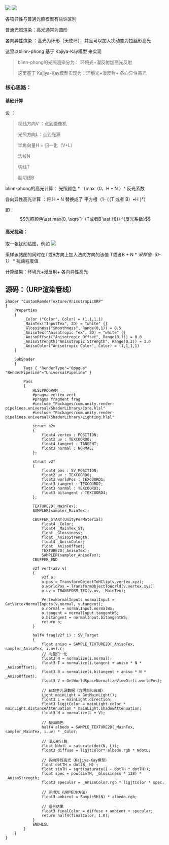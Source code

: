 ![](Pasted%20image%2020250328000115.png)
![](Pasted%20image%2020250328000125.png)

各项异性与普通光照模型有些许区别

普通光照渲染：高光通常为圆形

各向异性渲染 ：高光为环形（天使环），并且可以加入扰动变为拉丝形高光

这里以blinn-phong 基于 Kajiya-Kay模型 来实现

> blinn-phong的光照渲染分为： 环境光+漫反射加高光反射
> 
> 这里基于 Kajiya-Kay模型实现为：环境光+漫反射+ 各向异性高光

  

### 核心思路：

  

#### 基础计算

设 ：

> 视线方向V ：点到摄像机
> 
> 光照方向L：点到光源
> 
> 半角向量H = 归一化（V+L）
> 
> 法线N
> 
> 切线T
> 
> 副切线B

  

blinn-phong的高光计算： 光照颜色 * （max（0，H • N ）^ 反光系数

  

各向异性高光计算 ：将 H • N 替换成了 平方根（1- {（T 或者 B）•H }²）

  

即：$$光照颜色\ast max(0, \sqrt{1- (T或者B \ast H)}) ^{反光系数}$$

  

#### 高光扰动：

取一张扰动贴图，例如
![](Pasted%20image%2020250328000136.png)

采样该帖图的同时在T或B方向上加入法向方向的该值 T或者B + N * _采样值（0-1）_ * 扰动程度值

  

计算结果：环境光+漫反射+ 各向异性高光

  

## 源码：（URP渲染管线）

```
Shader "CustomRenderTexture/AnisotropicURP"
{
    Properties
    {
        _Color ("Color", Color) = (1,1,1,1)
        _MainTex("InputTex", 2D) = "white" {}
        _Glossiness("Smoothness", Range(0,1)) = 0.5
        _AnisoTex("Anisotropic Tex", 2D) = "white" {}
        _AnisoOffset("Anisotropic Offset", Range(0,1)) = 0.0
        _AnisoStrength("Anisotropic Strength", Range(0,2)) = 1.0
        _AnisoColor("Anisotropic Color", Color) = (1,1,1,1)
    }

    SubShader
    {
        Tags { "RenderType"="Opaque" "RenderPipeline"="UniversalPipeline" }

        Pass
        {
            HLSLPROGRAM
            #pragma vertex vert
            #pragma fragment frag
            #include "Packages/com.unity.render-pipelines.universal/ShaderLibrary/Core.hlsl"
            #include "Packages/com.unity.render-pipelines.universal/ShaderLibrary/Lighting.hlsl"

            struct a2v
            {
                float4 vertex : POSITION;
                float2 uv : TEXCOORD0;
                float4 tangent : TANGENT;
                float3 normal : NORMAL;
            };

            struct v2f
            {
                float4 pos : SV_POSITION;
                float2 uv : TEXCOORD0;
                float3 worldPos : TEXCOORD1;
                float3 tangent : TEXCOORD2;
                float3 normal : TEXCOORD3;
                float3 bitangent : TEXCOORD4;
            };

            TEXTURE2D(_MainTex);
            SAMPLER(sampler_MainTex);
            
            CBUFFER_START(UnityPerMaterial)
                float4 _Color;
                float4 _MainTex_ST;
                float _Glossiness;
                float _AnisoStrength;
                float4 _AnisoColor;
                float _AnisoOffset;
                TEXTURE2D(_AnisoTex);
                SAMPLER(sampler_AnisoTex);
            CBUFFER_END

            v2f vert(a2v v)
            {
                v2f o;
                o.pos = TransformObjectToHClip(v.vertex.xyz);
                o.worldPos = TransformObjectToWorld(v.vertex.xyz);
                o.uv = TRANSFORM_TEX(v.uv, _MainTex);
                
                VertexNormalInputs normalInput = GetVertexNormalInputs(v.normal, v.tangent);
                o.normal = normalInput.normalWS;
                o.tangent = normalInput.tangentWS;
                o.bitangent = normalInput.bitangentWS;
                return o;
            }

            half4 frag(v2f i) : SV_Target
            {
                float aniso = SAMPLE_TEXTURE2D(_AnisoTex, sampler_AnisoTex, i.uv).r;
                // 向量归一化
                float3 N = normalize(i.normal);
                float3 T = normalize(i.tangent + aniso * N * _AnisoOffset);
                float3 B = normalize(i.bitangent + aniso * N * _AnisoOffset);
                float3 V = GetWorldSpaceNormalizeViewDir(i.worldPos);
                
                // 获取主光源数据（含阴影和衰减）
                Light mainLight = GetMainLight();
                float3 L = mainLight.direction;
                float3 ligjtColor = mainLight.color * mainLight.distanceAttenuation * mainLight.shadowAttenuation;
                float3 H = normalize(L + V);
                
                // 基础颜色
                half4 albedo = SAMPLE_TEXTURE2D(_MainTex, sampler_MainTex, i.uv) * _Color;
                
                // 漫反射计算
                float NdotL = saturate(dot(N, L));
                float3 diffuse = ligjtColor* albedo.rgb * NdotL;
                
                // 各向异性高光（Kajiya-Kay模型）
                float dotTH = dot(B, H) ;
                float sinTH = sqrt(saturate(1 - dotTH * dotTH));
                float spec = pow(sinTH, _Glossiness * 128) * _AnisoStrength;
                float3 specular = _AnisoColor.rgb * ligjtColor * spec;
                
                // 环境光（URP标准方法）
                float3 ambient = SampleSH(N) * albedo.rgb;
                
                // 组合结果
                float3 finalColor = diffuse + ambient + specular;
                return half4(finalColor, 1.0);
            }
            ENDHLSL
        }
    }
}

```
